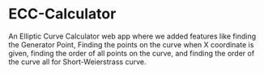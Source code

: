 # ECC-Calculator
An Elliptic Curve Calculator web app where we added features like finding the Generator Point, Finding the points on the curve when X coordinate is given, finding the order of all points on the curve, and finding the order of the curve all for Short-Weierstrass curve.
